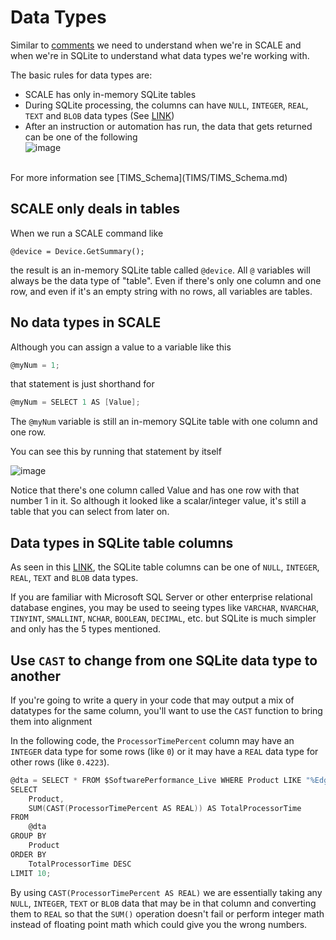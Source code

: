 # Data Types
Similar to [comments](./Language_Comments.md) we need to understand when we're in SCALE and when we're in SQLite to understand what data types we're working with.

The basic rules for data types are:
* SCALE has only in-memory SQLite tables
* During SQLite processing, the columns can have `NULL`, `INTEGER`, `REAL`, `TEXT` and `BLOB` data types (See [LINK](https://sqlite.org/datatype3.html))
* After an instruction or automation has run, the data that gets returned can be one of the following<br>![image](https://github.com/user-attachments/assets/acca0671-eabb-408e-9d95-e26c5395f4e8)
<br>
For more information see [TIMS_Schema](TIMS/TIMS_Schema.md)

## SCALE only deals in tables
When we run a SCALE command like 
```
@device = Device.GetSummary();
```
the result is an in-memory SQLite table called `@device`.
All `@` variables will always be the data type of "table".  Even if there's only one column and one row, and even if it's an empty string with no rows, all variables are tables.

## No data types in SCALE
Although you can assign a value to a variable like this
```c
@myNum = 1;
```
that statement is just shorthand for 
```c
@myNum = SELECT 1 AS [Value];
```
  
The `@myNum` variable is still an in-memory SQLite table with one column and one row.  

You can see this by running that statement by itself  
  
![image](https://github.com/user-attachments/assets/44ace5e6-ad6d-4e45-8e65-342df895c9e4)

Notice that there's one column called Value and has one row with that number 1 in it.
So although it looked like a scalar/integer value, it's still a table that you can select from later on.

## Data types in SQLite table columns
As seen in this [LINK](https://sqlite.org/datatype3.html), the SQLite table columns can be one of `NULL`, `INTEGER`, `REAL`, `TEXT` and `BLOB` data types.  

If you are familiar with Microsoft SQL Server or other enterprise relational database engines, you may be used to seeing types like `VARCHAR`, `NVARCHAR`, `TINYINT`, `SMALLINT`, `NCHAR`, `BOOLEAN`, `DECIMAL`, etc. but SQLite is much simpler and only has the 5 types mentioned.

## Use `CAST` to change from one SQLite data type to another
If you're going to write a query in your code that may output a mix of datatypes for the same column, you'll want to use the `CAST` function to bring them into alignment  

In the following code, the `ProcessorTimePercent` column may have an `INTEGER` data type for some rows (like `0`) or it may have a `REAL` data type for other rows (like `0.4223`).  
```c
@dta = SELECT * FROM $SoftwarePerformance_Live WHERE Product LIKE "%Edge WebView%";
SELECT
    Product,
    SUM(CAST(ProcessorTimePercent AS REAL)) AS TotalProcessorTime
FROM
    @dta
GROUP BY
    Product
ORDER BY
    TotalProcessorTime DESC
LIMIT 10;
``` 
By using `CAST(ProcessorTimePercent AS REAL)` we are essentially taking any `NULL`, `INTEGER`, `TEXT` or `BLOB` data that may be in that column and converting them to `REAL` so that the `SUM()` operation doesn't fail or perform integer math instead of floating point math which could give you the wrong numbers.
